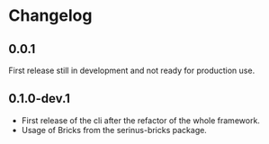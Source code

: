 # Changelog

## 0.0.1

First release still in development and not ready for production use.

## 0.1.0-dev.1

- First release of the cli after the refactor of the whole framework.
- Usage of Bricks from the serinus-bricks package.
